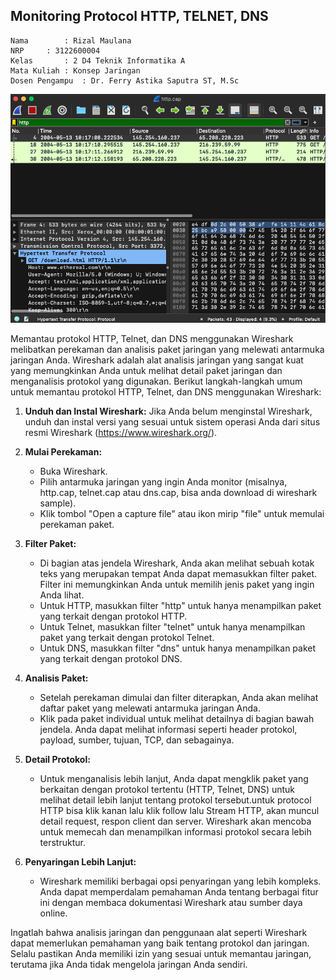 ## Monitoring Protocol HTTP, TELNET, DNS

    Nama		: Rizal Maulana
    NRP		: 3122600004
    Kelas		: 2 D4 Teknik Informatika A
    Mata Kuliah	: Konsep Jaringan
    Dosen Pengampu	: Dr. Ferry Astika Saputra ST, M.Sc

![gambar](./Screen%20Shot%202023-08-28%20at%2016.03.06.png)

Memantau protokol HTTP, Telnet, dan DNS menggunakan Wireshark melibatkan perekaman dan analisis paket jaringan yang melewati antarmuka jaringan Anda. Wireshark adalah alat analisis jaringan yang sangat kuat yang memungkinkan Anda untuk melihat detail paket jaringan dan menganalisis protokol yang digunakan. Berikut langkah-langkah umum untuk memantau protokol HTTP, Telnet, dan DNS menggunakan Wireshark:

1. **Unduh dan Instal Wireshark:**
   Jika Anda belum menginstal Wireshark, unduh dan instal versi yang sesuai untuk sistem operasi Anda dari situs resmi Wireshark (https://www.wireshark.org/).
2. **Mulai Perekaman:**
   - Buka Wireshark.
   - Pilih antarmuka jaringan yang ingin Anda monitor (misalnya, http.cap, telnet.cap atau dns.cap, bisa anda download di wireshark sample).
   - Klik tombol "Open a capture file" atau ikon mirip "file" untuk memulai perekaman paket.

3. **Filter Paket:**
   - Di bagian atas jendela Wireshark, Anda akan melihat sebuah kotak teks yang merupakan tempat Anda dapat memasukkan filter paket. Filter ini memungkinkan Anda untuk memilih jenis paket yang ingin Anda lihat.
   - Untuk HTTP, masukkan filter "http" untuk hanya menampilkan paket yang terkait dengan protokol HTTP.
   - Untuk Telnet, masukkan filter "telnet" untuk hanya menampilkan paket yang terkait dengan protokol Telnet.
   - Untuk DNS, masukkan filter "dns" untuk hanya menampilkan paket yang terkait dengan protokol DNS.

4. **Analisis Paket:**
   - Setelah perekaman dimulai dan filter diterapkan, Anda akan melihat daftar paket yang melewati antarmuka jaringan Anda.
   - Klik pada paket individual untuk melihat detailnya di bagian bawah jendela. Anda dapat melihat informasi seperti header protokol, payload, sumber, tujuan, TCP, dan sebagainya.

5. **Detail Protokol:**
   - Untuk menganalisis lebih lanjut, Anda dapat mengklik paket yang berkaitan dengan protokol tertentu (HTTP, Telnet, DNS) untuk melihat detail lebih lanjut tentang protokol tersebut.untuk protocol HTTP bisa klik kanan lalu klik follow lalu Stream HTTP, akan muncul detail request, respon client dan server. Wireshark akan mencoba untuk memecah dan menampilkan informasi protokol secara lebih terstruktur.

6. **Penyaringan Lebih Lanjut:**
   - Wireshark memiliki berbagai opsi penyaringan yang lebih kompleks. Anda dapat memperdalam pemahaman Anda tentang berbagai fitur ini dengan membaca dokumentasi Wireshark atau sumber daya online.

Ingatlah bahwa analisis jaringan dan penggunaan alat seperti Wireshark dapat memerlukan pemahaman yang baik tentang protokol dan jaringan. Selalu pastikan Anda memiliki izin yang sesuai untuk memantau jaringan, terutama jika Anda tidak mengelola jaringan Anda sendiri.